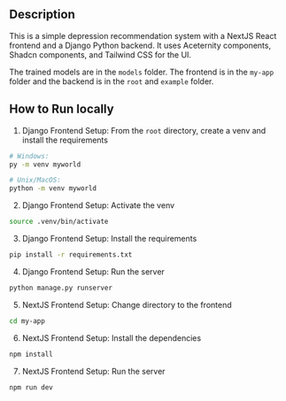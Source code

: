## Description
This is a simple depression recommendation system with a NextJS React frontend and a Django Python backend. It uses Aceternity components, Shadcn components, and Tailwind CSS for the UI. 

The trained models are in the `models` folder. The frontend is in the `my-app` folder and the backend is in the `root` and `example` folder. 

## How to Run locally
1. Django Frontend Setup: From the `root` directory, create a venv and install the requirements
```bash
# Windows:
py -m venv myworld

# Unix/MacOS:
python -m venv myworld
```

2. Django Frontend Setup: Activate the venv 
```bash
source .venv/bin/activate 
```

3. Django Frontend Setup: Install the requirements
```bash
pip install -r requirements.txt
```

4. Django Frontend Setup: Run the server
```bash
python manage.py runserver
```

5. NextJS Frontend Setup: Change directory to the frontend
```bash
cd my-app
```

6. NextJS Frontend Setup: Install the dependencies
```bash
npm install
```

7. NextJS Frontend Setup: Run the server
```bash
npm run dev
```